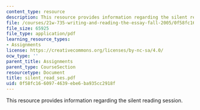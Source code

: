 ```yaml
---
content_type: resource
description: This resource provides information regarding the silent reading session.
file: /courses/21w-735-writing-and-reading-the-essay-fall-2005/0f58fc1660974639ebe6ba935cc2918f_silent_read_ses.pdf
file_size: 65925
file_type: application/pdf
learning_resource_types:
- Assignments
license: https://creativecommons.org/licenses/by-nc-sa/4.0/
ocw_type: ''
parent_title: Assignments
parent_type: CourseSection
resourcetype: Document
title: silent_read_ses.pdf
uid: 0f58fc16-6097-4639-ebe6-ba935cc2918f
---
```

This resource provides information regarding the silent reading session.